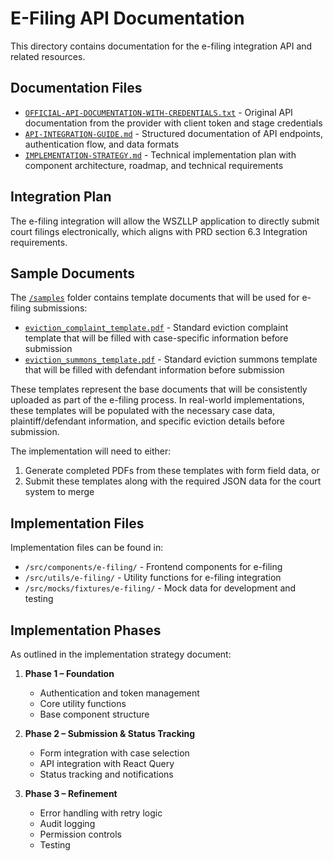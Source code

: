 # E-Filing API Documentation

This directory contains documentation for the e-filing integration API and related resources.

## Documentation Files

- [`OFFICIAL-API-DOCUMENTATION-WITH-CREDENTIALS.txt`](./OFFICIAL-API-DOCUMENTATION-WITH-CREDENTIALS.txt) - Original API documentation from the provider with client token and stage credentials
- [`API-INTEGRATION-GUIDE.md`](./API-INTEGRATION-GUIDE.md) - Structured documentation of API endpoints, authentication flow, and data formats
- [`IMPLEMENTATION-STRATEGY.md`](./IMPLEMENTATION-STRATEGY.md) - Technical implementation plan with component architecture, roadmap, and technical requirements

## Integration Plan

The e-filing integration will allow the WSZLLP application to directly submit court filings electronically, which aligns with PRD section 6.3 Integration requirements.

## Sample Documents

The [`/samples`](./samples/) folder contains template documents that will be used for e-filing submissions:

- [`eviction_complaint_template.pdf`](./samples/eviction_complaint_template.pdf) - Standard eviction complaint template that will be filled with case-specific information before submission
- [`eviction_summons_template.pdf`](./samples/eviction_summons_template.pdf) - Standard eviction summons template that will be filled with defendant information before submission

These templates represent the base documents that will be consistently uploaded as part of the e-filing process. In real-world implementations, these templates will be populated with the necessary case data, plaintiff/defendant information, and specific eviction details before submission.

The implementation will need to either:
1. Generate completed PDFs from these templates with form field data, or
2. Submit these templates along with the required JSON data for the court system to merge

## Implementation Files

Implementation files can be found in:
- `/src/components/e-filing/` - Frontend components for e-filing
- `/src/utils/e-filing/` - Utility functions for e-filing integration
- `/src/mocks/fixtures/e-filing/` - Mock data for development and testing

## Implementation Phases

As outlined in the implementation strategy document:

1. **Phase 1 – Foundation**
   - Authentication and token management
   - Core utility functions
   - Base component structure

2. **Phase 2 – Submission & Status Tracking**
   - Form integration with case selection
   - API integration with React Query
   - Status tracking and notifications

3. **Phase 3 – Refinement**
   - Error handling with retry logic
   - Audit logging
   - Permission controls
   - Testing
